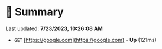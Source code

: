 # 📖 Summary
Last updated: **7/23/2023, 10:26:08 AM**

- `GET` [https://google.com](https://google.com) - **Up** (121ms)

